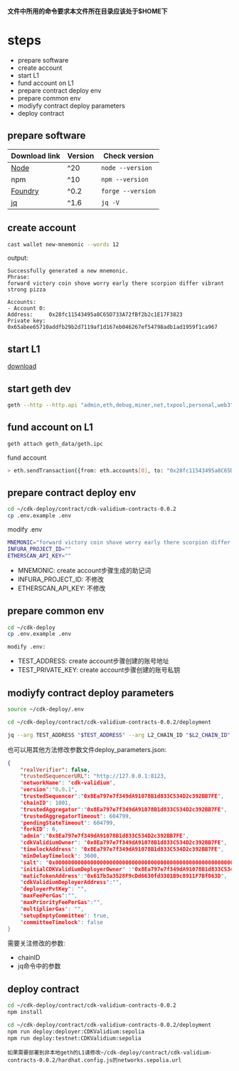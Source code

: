 **文件中所用的命令要求本文件所在目录应该处于$HOME下**

# steps
- prepare software
- create account
- start L1
- fund account on L1
- prepare contract deploy env
- prepare common env
- modiyfy contract deploy parameters
- deploy contract

## prepare software
| Download link | Version | Check version | 
| --- | --- | --- |
| [Node](https://docs.npmjs.com/downloading-and-installing-node-js-and-npm) | ^20 | `node --version` |
| npm | ^10 | `npm --version` |
| [Foundry](https://book.getfoundry.sh/getting-started/installation) | ^0.2 | `forge --version` |
| [jq](https://jqlang.github.io/jq/download/) | ^1.6 | `jq -V` |

## create account
```bash
cast wallet new-mnemonic --words 12
```

output:
```text
Successfully generated a new mnemonic.
Phrase:
forward victory coin shove worry early there scorpion differ vibrant strong pizza

Accounts:
- Account 0:
Address:     0x28fc11543495a8C65D733A72fBf2b2c1E17F3823
Private key: 0x65abee65710addfb29b2d7119af1d167eb046267ef54798adb1ad1959f1ca967
```

## start L1
[download](https://geth.ethereum.org/downloads)

## start geth dev
```bash
geth --http --http.api "admin,eth,debug,miner,net,txpool,personal,web3" --http.addr "0.0.0.0" --http.corsdomain "*" --http.vhosts "*" --ws --ws.origins "*" --ws.addr "0.0.0.0" --dev --dev.period 1 --datadir ./geth_data --rpc.allow-unprotected-txs
```

## fund account on L1
```bash
geth attach geth_data/geth.ipc
```

fund account
```bash
> eth.sendTransaction({from: eth.accounts[0], to: "0x28fc11543495a8C65D733A72fBf2b2c1E17F3823", value: web3.toWei(10, "ether")})
```

## prepare contract deploy env
```bash
cd ~/cdk-deploy/contract/cdk-validium-contracts-0.0.2
cp .env.example .env
```

modify .env
```bash
MNEMONIC="forward victory coin shove worry early there scorpion differ vibrant strong pizza"
INFURA_PROJECT_ID=""
ETHERSCAN_API_KEY=""
```
- MNEMONIC: create account步骤生成的助记词
- INFURA_PROJECT_ID: 不修改
- ETHERSCAN_API_KEY: 不修改

## prepare common env
```bash
cd ~/cdk-deploy
cp .env.example .env
```

`modify .env:`
- TEST_ADDRESS: create account步骤创建的账号地址
- TEST_PRIVATE_KEY: create account步骤创建的账号私钥

## modiyfy contract deploy parameters
```bash
source ~/cdk-deploy/.env

cd ~/cdk-deploy/contract/cdk-validium-contracts-0.0.2/deployment

jq --arg TEST_ADDRESS "$TEST_ADDRESS" --arg L2_CHAIN_ID "$L2_CHAIN_ID" '.trustedSequencerURL = "http://127.0.0.1:8123" | .trustedSequencer = $TEST_ADDRESS | .trustedAggregator = $TEST_ADDRESS | .admin = $TEST_ADDRESS | .cdkValidiumOwner = $TEST_ADDRESS | .initialCDKValidiumDeployerOwner = $TEST_ADDRESS | .timelockAddress = $TEST_ADDRESS | .forkID = 6 | .chainID = $L2_CHAIN_ID' ./deploy_parameters.json.example > ./deploy_parameters.json
```

也可以用其他方法修改参数文件deploy_parameters.json:
```json
{
    "realVerifier": false,
    "trustedSequencerURL": "http://127.0.0.1:8123,
    "networkName": "cdk-validium",
    "version":"0.0.1",
    "trustedSequencer":"0x8Ea797e7f349dA91078B1d833C534D2c392BB7FE",
    "chainID": 1001,
    "trustedAggregator":"0x8Ea797e7f349dA91078B1d833C534D2c392BB7FE",
    "trustedAggregatorTimeout": 604799,
    "pendingStateTimeout": 604799,
    "forkID": 6,
    "admin":"0x8Ea797e7f349dA91078B1d833C534D2c392BB7FE",
    "cdkValidiumOwner": "0x8Ea797e7f349dA91078B1d833C534D2c392BB7FE",
    "timelockAddress": "0x8Ea797e7f349dA91078B1d833C534D2c392BB7FE",
    "minDelayTimelock": 3600,
    "salt": "0x0000000000000000000000000000000000000000000000000000000000000000",
    "initialCDKValidiumDeployerOwner" :"0x8Ea797e7f349dA91078B1d833C534D2c392BB7FE",
    "maticTokenAddress":"0x617b3a3528F9cDd6630fd3301B9c8911F7Bf063D",
    "cdkValidiumDeployerAddress":"",
    "deployerPvtKey": "",
    "maxFeePerGas":"",
    "maxPriorityFeePerGas":"",
    "multiplierGas": "",
    "setupEmptyCommittee": true,
    "committeeTimelock": false
}
```
需要关注修改的参数:
- chainID
- jq命令中的参数

## deploy contract
```bash
cd ~/cdk-deploy/contract/cdk-validium-contracts-0.0.2
npm install

cd ~/cdk-deploy/contract/cdk-validium-contracts-0.0.2/deployment
npm run deploy:deployer:CDKValidium:sepolia
npm run deploy:testnet:CDKValidium:sepolia
```

`如果需要部署到非本地geth的L1请修改~/cdk-deploy/contract/cdk-validium-contracts-0.0.2/hardhat.config.js的networks.sepolia.url`